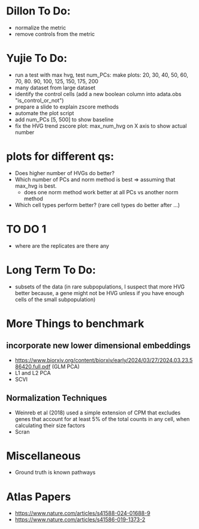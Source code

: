 # Dillon To Do:
- normalize the metric
- remove controls from the metric

# Yujie To Do:
- run a test with max hvg, test num_PCs: make plots: 20, 30, 40, 50, 60, 70, 80. 90, 100, 125, 150, 175, 200
- many dataset from large dataset
- identify the control cells (add a new boolean column into adata.obs "is_control_or_not")
- prepare a slide to explain zscore methods
- automate the plot script
- add num_PCs [5, 500] to show baseline
- fix the HVG trend zscore plot: max_num_hvg on X axis to show actual number

# plots for different qs:
- Does higher number of HVGs do better?
- Which number of PCs and norm method is best => assuming that max_hvg is best.
    - does one norm method work better at all PCs vs another norm method
- Which cell types perform better? (rare cell types do better after ...)

# TO DO 1
- where are the replicates are there any


# Long Term To Do:
- subsets of the data (in rare subpopulations, I suspect that more HVG better because, a gene might not be HVG unless if you have enough cells of the small subpopulation)

# More Things to benchmark
## incorporate new lower dimensional embeddings
- https://www.biorxiv.org/content/biorxiv/early/2024/03/27/2024.03.23.586420.full.pdf (GLM PCA)
- L1 and L2 PCA
- SCVI

## Normalization Techniques
- Weinreb et al (2018) used a simple extension of CPM that excludes genes that account for at least 5% of the total counts in any cell, when calculating their size factors
- Scran

# Miscellaneous
- Ground truth is known pathways

# Atlas Papers
- https://www.nature.com/articles/s41588-024-01688-9
- https://www.nature.com/articles/s41586-019-1373-2
